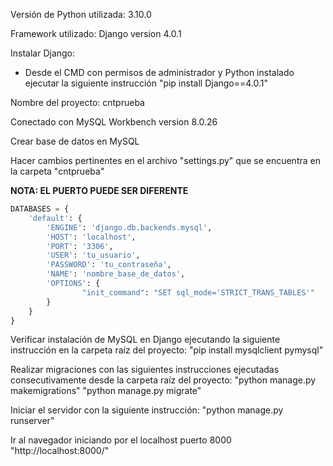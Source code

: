 Versión de Python utilizada: 3.10.0

Framework utilizado: Django version 4.0.1

Instalar Django:

- Desde el CMD con permisos de administrador y Python instalado ejecutar la siguiente instrucción "pip install Django==4.0.1"

Nombre del proyecto: cntprueba

Conectado con MySQL Workbench version 8.0.26

Crear base de datos en MySQL

Hacer cambios pertinentes en el archivo "settings.py" que se encuentra en la carpeta "cntprueba"

**NOTA: EL PUERTO PUEDE SER DIFERENTE**
```python
DATABASES = {
	'default': {
		'ENGINE': 'django.db.backends.mysql',
	  	'HOST': 'localhost',
	  	'PORT': '3306',
	  	'USER': 'tu_usuario',
	  	'PASSWORD': 'tu_contraseña',
	  	'NAME': 'nombre_base_de_datos',
	  	'OPTIONS': {
	    		"init_command": "SET sql_mode='STRICT_TRANS_TABLES'"
	  	}
  	}
} 
 ```
Verificar instalación de MySQL en Django ejecutando la siguiente instrucción en la carpeta raíz del proyecto: "pip install mysqlclient pymysql"

Realizar migraciones con las siguientes instrucciones ejecutadas consecutivamente desde la carpeta raíz del proyecto: "python manage.py makemigrations" "python manage.py migrate"

Iniciar el servidor con la siguiente instrucción: "python manage.py runserver"

Ir al navegador iniciando por el localhost puerto 8000 "http://localhost:8000/"
